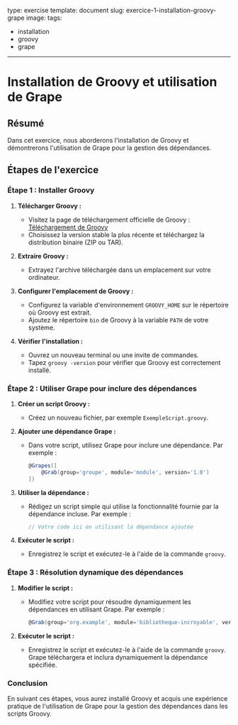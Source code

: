 type: exercise
template: document
slug: exercice-1-installation-groovy-grape
image: 
tags:
 - installation
 - groovy
 - grape
---

Installation de Groovy et utilisation de Grape
====================================

## Résumé

Dans cet exercice, nous aborderons l'installation de Groovy et démontrerons l'utilisation de Grape pour la gestion des dépendances.

## Étapes de l'exercice

### Étape 1 : Installer Groovy

1. **Télécharger Groovy :**
   - Visitez la page de téléchargement officielle de Groovy : [Téléchargement de Groovy](http://groovy-lang.org/download.html)
   - Choisissez la version stable la plus récente et téléchargez la distribution binaire (ZIP ou TAR).

2. **Extraire Groovy :**
   - Extrayez l'archive téléchargée dans un emplacement sur votre ordinateur.

3. **Configurer l'emplacement de Groovy :**
   - Configurez la variable d'environnement `GROOVY_HOME` sur le répertoire où Groovy est extrait.
   - Ajoutez le répertoire `bin` de Groovy à la variable `PATH` de votre système.

4. **Vérifier l'installation :**
   - Ouvrez un nouveau terminal ou une invite de commandes.
   - Tapez `groovy -version` pour vérifier que Groovy est correctement installé.

### Étape 2 : Utiliser Grape pour inclure des dépendances

1. **Créer un script Groovy :**
   - Créez un nouveau fichier, par exemple `ExempleScript.groovy`.

2. **Ajouter une dépendance Grape :**
   - Dans votre script, utilisez Grape pour inclure une dépendance. Par exemple :
     ```groovy
     @Grapes([
         @Grab(group='groupe', module='module', version='1.0')
     ])
     ```

3. **Utiliser la dépendance :**
   - Rédigez un script simple qui utilise la fonctionnalité fournie par la dépendance incluse. Par exemple :
     ```groovy
     // Votre code ici en utilisant la dépendance ajoutée
     ```

4. **Exécuter le script :**
   - Enregistrez le script et exécutez-le à l'aide de la commande `groovy`.

### Étape 3 : Résolution dynamique des dépendances

1. **Modifier le script :**
   - Modifiez votre script pour résoudre dynamiquement les dépendances en utilisant Grape. Par exemple :
     ```groovy
     @Grab(group='org.example', module='bibliotheque-incroyable', version='2.0')
     ```

2. **Exécuter le script :**
   - Enregistrez le script et exécutez-le à l'aide de la commande `groovy`. Grape téléchargera et inclura dynamiquement la dépendance spécifiée.

### Conclusion

En suivant ces étapes, vous aurez installé Groovy et acquis une expérience pratique de l'utilisation de Grape pour la gestion des dépendances dans les scripts Groovy.
